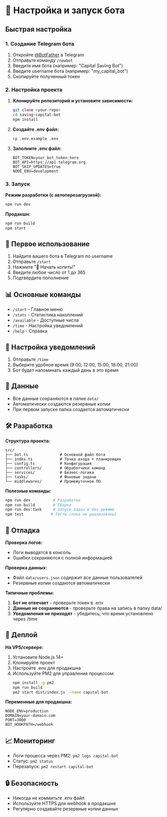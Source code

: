 # 🚀 Настройка и запуск бота

## Быстрая настройка

### 1. Создание Telegram бота

1. Откройте [@BotFather](https://t.me/BotFather) в Telegram
2. Отправьте команду `/newbot`
3. Введите имя бота (например: "Capital Saving Bot")
4. Введите username бота (например: "my_capital_bot")
5. Скопируйте полученный токен

### 2. Настройка проекта

1. **Клонируйте репозиторий и установите зависимости:**
   ```bash
   git clone <your-repo>
   cd saving-capital-bot
   npm install
   ```

2. **Создайте .env файл:**
   ```bash
   cp .env.example .env
   ```

3. **Заполните .env файл:**
   ```env
   BOT_TOKEN=your_bot_token_here
   BOT_API=https://api.telegram.org
   BOT_SKIP_UPDATES=true
   NODE_ENV=development
   ```

### 3. Запуск

**Режим разработки (с автоперезагрузкой):**
```bash
npm run dev
```

**Продакшн:**
```bash
npm run build
npm start
```

## 🎯 Первое использование

1. Найдите вашего бота в Telegram по username
2. Отправьте `/start`
3. Нажмите "🚀 Начать копить!"
4. Введите любое число от 1 до 365
5. Подтвердите пополнение

## 📊 Основные команды

- `/start` - Главное меню
- `/stats` - Статистика накоплений
- `/available` - Доступные числа
- `/time` - Настройка уведомлений
- `/help` - Справка

## 🔔 Настройка уведомлений

1. Отправьте `/time`
2. Выберите удобное время (9:00, 12:00, 15:00, 18:00, 21:00)
3. Бот будет напоминать каждый день в это время

## 💾 Данные

- Все данные сохраняются в папке `data/`
- Автоматически создаются резервные копии
- При первом запуске папка создается автоматически

## 🛠 Разработка

**Структура проекта:**
```
src/
├── bot.ts              # Основной файл бота
├── index.ts            # Точка входа + планировщик
├── config.ts           # Конфигурация
├── controllers/        # Обработчики команд
├── services/           # Бизнес-логика
├── tasks/              # Фоновые задачи
└── middlewares/        # Промежуточное ПО
```

**Полезные команды:**
```bash
npm run dev          # Разработка
npm run build        # Сборка
npm run dev:task     # Запуск задач в dev режиме
npm test            # Тесты (пока не реализованы)
```

## 🐛 Отладка

**Проверка логов:**
- Логи выводятся в консоль
- Ошибки сохраняются с полной информацией

**Проверка данных:**
- Файл `data/users.json` содержит все данные пользователей
- Резервные копии создаются автоматически

**Типичные проблемы:**
1. **Бот не отвечает** - проверьте токен в .env
2. **Данные не сохраняются** - проверьте права на запись в папку data/
3. **Уведомления не приходят** - убедитесь, что время установлено через /time

## 🚀 Деплой

**На VPS/сервере:**
1. Установите Node.js 14+
2. Клонируйте проект
3. Настройте .env для продакшна
4. Используйте PM2 для управления процессом:
   ```bash
   npm install -g pm2
   npm run build
   pm2 start dist/index.js --name capital-bot
   ```

**Переменные для продакшна:**
```env
NODE_ENV=production
DOMAIN=your-domain.com
PORT=3000
BOT_HOOKPATH=/webhook
```

## 📈 Мониторинг

- Логи процесса через PM2: `pm2 logs capital-bot`
- Статус: `pm2 status`
- Перезапуск: `pm2 restart capital-bot`

## 🔒 Безопасность

- Никогда не коммитьте .env файл
- Используйте HTTPS для webhook в продакшне
- Регулярно создавайте резервные копии данных